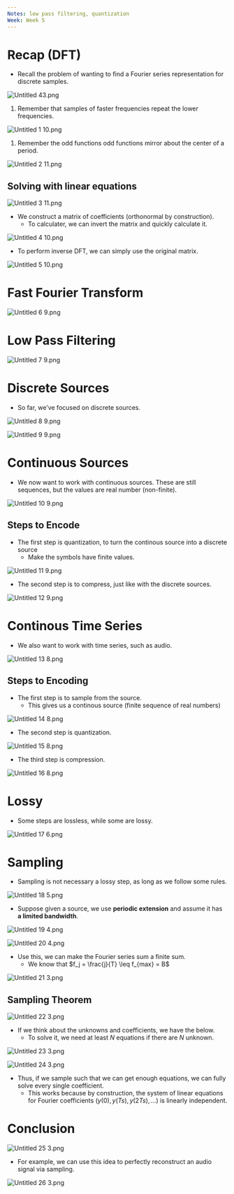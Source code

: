 ```yaml
---
Notes: low pass filtering, quantization
Week: Week 5
---
```

# Recap (DFT)

- Recall the problem of wanting to find a Fourier series representation for discrete samples.

![Untitled 43.png](../../attachments/Untitled%2043.png)

1. Remember that samples of faster frequencies repeat the lower frequencies.

![Untitled 1 10.png](../../attachments/Untitled%201%2010.png)

1. Remember the odd functions odd functions mirror about the center of a period.

![Untitled 2 11.png](../../attachments/Untitled%202%2011.png)

## Solving with linear equations

![Untitled 3 11.png](../../attachments/Untitled%203%2011.png)

- We construct a matrix of coefficients (orthonormal by construction).
    - To calculater, we can invert the matrix and quickly calculate it.

![Untitled 4 10.png](../../attachments/Untitled%204%2010.png)

- To perform inverse DFT, we can simply use the original matrix.

![Untitled 5 10.png](../../attachments/Untitled%205%2010.png)

# Fast Fourier Transform

![Untitled 6 9.png](../../attachments/Untitled%206%209.png)

# Low Pass Filtering

![Untitled 7 9.png](../../attachments/Untitled%207%209.png)

# Discrete Sources

- So far, we’ve focused on discrete sources.

![Untitled 8 9.png](../../attachments/Untitled%208%209.png)

![Untitled 9 9.png](../../attachments/Untitled%209%209.png)

# Continuous Sources

- We now want to work with continuous sources. These are still sequences, but the values are real number (non-finite).

![Untitled 10 9.png](../../attachments/Untitled%2010%209.png)

## Steps to Encode

- The first step is quantization, to turn the continous source into a discrete source
    - Make the symbols have finite values.

![Untitled 11 9.png](../../attachments/Untitled%2011%209.png)

- The second step is to compress, just like with the discrete sources.

![Untitled 12 9.png](../../attachments/Untitled%2012%209.png)

# Continous Time Series

- We also want to work with time series, such as audio.

![Untitled 13 8.png](../../attachments/Untitled%2013%208.png)

## Steps to Encoding

- The first step is to sample from the source.
    - This gives us a continous source (finite sequence of real numbers)

![Untitled 14 8.png](../../attachments/Untitled%2014%208.png)

- The second step is quantization.

![Untitled 15 8.png](../../attachments/Untitled%2015%208.png)

- The third step is compression.

![Untitled 16 8.png](../../attachments/Untitled%2016%208.png)

# Lossy

- Some steps are lossless, while some are lossy.

![Untitled 17 6.png](../../attachments/Untitled%2017%206.png)

# Sampling

- Sampling is not necessary a lossy step, as long as we follow some rules.

![Untitled 18 5.png](../../attachments/Untitled%2018%205.png)

- Suppose given a source, we use **periodic extension** and assume it has **a limited bandwidth**.

![Untitled 19 4.png](../../attachments/Untitled%2019%204.png)

![Untitled 20 4.png](../../attachments/Untitled%2020%204.png)

- Use this, we can make the Fourier series sum a finite sum.
    - We know that $f_j = \frac{j}{T} \leq f_{max} = B$﻿

![Untitled 21 3.png](../../attachments/Untitled%2021%203.png)

## Sampling Theorem

![Untitled 22 3.png](../../attachments/Untitled%2022%203.png)

- If we think about the unknowns and coefficients, we have the below.
    - To solve it, we need at least $N$﻿ equations if there are $N$﻿ unknown.

![Untitled 23 3.png](../../attachments/Untitled%2023%203.png)

![Untitled 24 3.png](../../attachments/Untitled%2024%203.png)

- Thus, if we sample such that we can get enough equations, we can fully solve every single coefficient.
    - This works because by construction, the system of linear equations for Fourier coefficients $(y(0), y(Ts), y(2Ts), \dots)$﻿ is linearly independent.

# Conclusion

![Untitled 25 3.png](../../attachments/Untitled%2025%203.png)

- For example, we can use this idea to perfectly reconstruct an audio signal via sampling.

![Untitled 26 3.png](../../attachments/Untitled%2026%203.png)